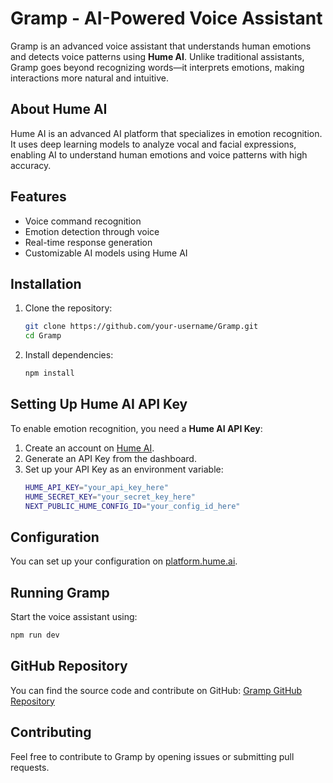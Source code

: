 # Gramp - AI-Powered Voice Assistant

Gramp is an advanced voice assistant that understands human emotions and detects voice patterns using **Hume AI**. Unlike traditional assistants, Gramp goes beyond recognizing words—it interprets emotions, making interactions more natural and intuitive.

## About Hume AI
Hume AI is an advanced AI platform that specializes in emotion recognition. It uses deep learning models to analyze vocal and facial expressions, enabling AI to understand human emotions and voice patterns with high accuracy.

## Features
- Voice command recognition
- Emotion detection through voice
- Real-time response generation
- Customizable AI models using Hume AI

## Installation

1. Clone the repository:
   ```sh
   git clone https://github.com/your-username/Gramp.git
   cd Gramp
   ```

2. Install dependencies:
   ```sh
   npm install
   ```

## Setting Up Hume AI API Key
To enable emotion recognition, you need a **Hume AI API Key**:

1. Create an account on [Hume AI](https://hume.ai/).
2. Generate an API Key from the dashboard.
3. Set up your API Key as an environment variable:
   ```sh
   HUME_API_KEY="your_api_key_here"
   HUME_SECRET_KEY="your_secret_key_here"
   NEXT_PUBLIC_HUME_CONFIG_ID="your_config_id_here"
   ```

## Configuration
You can set up your configuration on [platform.hume.ai](https://platform.hume.ai/).

## Running Gramp
Start the voice assistant using:
```sh
npm run dev
```

## GitHub Repository
You can find the source code and contribute on GitHub:
[Gramp GitHub Repository](https://github.com/your-username/Gramp)

## Contributing
Feel free to contribute to Gramp by opening issues or submitting pull requests.



